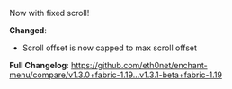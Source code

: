 Now with fixed scroll!

**Changed**:

- Scroll offset is now capped to max scroll offset

**Full Changelog**: https://github.com/eth0net/enchant-menu/compare/v1.3.0+fabric-1.19...v1.3.1-beta+fabric-1.19
